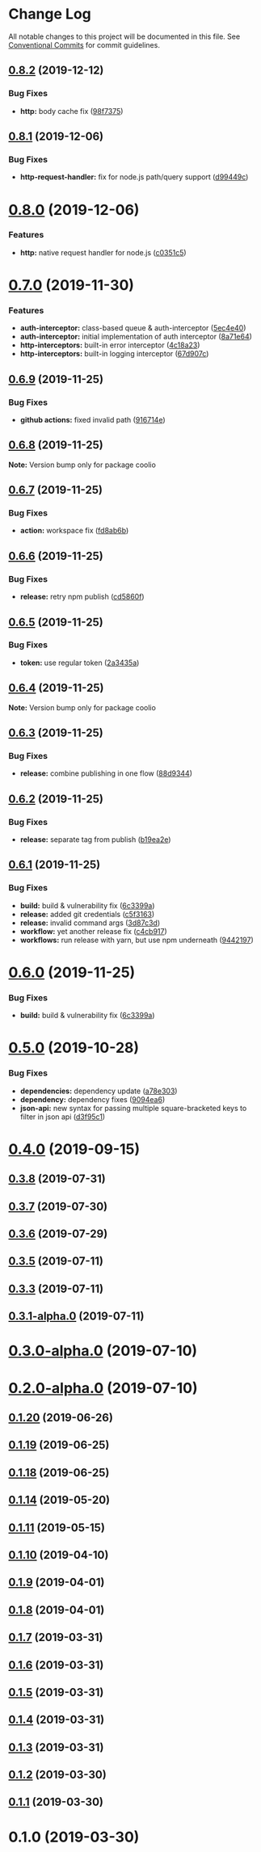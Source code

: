 # Change Log

All notable changes to this project will be documented in this file.
See [Conventional Commits](https://conventionalcommits.org) for commit guidelines.

## [0.8.2](https://github.com/headline-1/coolio/compare/v0.8.1...v0.8.2) (2019-12-12)


### Bug Fixes

* **http:** body cache fix ([98f7375](https://github.com/headline-1/coolio/commit/98f737590572b99a8ec96de500112dcb7cd3825d))





## [0.8.1](https://github.com/headline-1/coolio/compare/v0.8.0...v0.8.1) (2019-12-06)


### Bug Fixes

* **http-request-handler:** fix for node.js path/query support ([d99449c](https://github.com/headline-1/coolio/commit/d99449c8a1090010a54f4fc99db05278da69f0ff))





# [0.8.0](https://github.com/headline-1/coolio/compare/v0.7.0...v0.8.0) (2019-12-06)


### Features

* **http:** native request handler for node.js ([c0351c5](https://github.com/headline-1/coolio/commit/c0351c5e479884ffcd03fd0380816a55a61a074a))





# [0.7.0](https://github.com/headline-1/coolio/compare/v0.6.9...v0.7.0) (2019-11-30)


### Features

* **auth-interceptor:** class-based queue & auth-interceptor ([5ec4e40](https://github.com/headline-1/coolio/commit/5ec4e40a4f622fbb9a56bb758b9d4056b2b0adbb))
* **auth-interceptor:** initial implementation of auth interceptor ([8a71e64](https://github.com/headline-1/coolio/commit/8a71e64c61388b5d9729605998e2c82464bfd1c4))
* **http-interceptors:** built-in error interceptor ([4c18a23](https://github.com/headline-1/coolio/commit/4c18a2394b4a7d6c9380aea74b464ac176436cde))
* **http-interceptors:** built-in logging interceptor ([67d907c](https://github.com/headline-1/coolio/commit/67d907cf111e699f851481c218605a0bfc4c606e))





## [0.6.9](https://github.com/headline-1/coolio/compare/v0.6.8...v0.6.9) (2019-11-25)


### Bug Fixes

* **github actions:** fixed invalid path ([916714e](https://github.com/headline-1/coolio/commit/916714e82b0a5abcd6994c6e5516bf34c50a990b))





## [0.6.8](https://github.com/headline-1/coolio/compare/v0.6.7...v0.6.8) (2019-11-25)

**Note:** Version bump only for package coolio





## [0.6.7](https://github.com/headline-1/coolio/compare/v0.6.6...v0.6.7) (2019-11-25)


### Bug Fixes

* **action:** workspace fix ([fd8ab6b](https://github.com/headline-1/coolio/commit/fd8ab6b959d91851067a6871de4647a0d6bd6b31))





## [0.6.6](https://github.com/headline-1/coolio/compare/v0.6.5...v0.6.6) (2019-11-25)


### Bug Fixes

* **release:** retry npm publish ([cd5860f](https://github.com/headline-1/coolio/commit/cd5860fcd1ea09c41a74f795a8b7eaeafd6cf09e))





## [0.6.5](https://github.com/headline-1/coolio/compare/v0.6.4...v0.6.5) (2019-11-25)


### Bug Fixes

* **token:** use regular token ([2a3435a](https://github.com/headline-1/coolio/commit/2a3435af5d6b546f95875512edf8d2b9bb806830))





## [0.6.4](https://github.com/headline-1/coolio/compare/v0.6.3...v0.6.4) (2019-11-25)

**Note:** Version bump only for package coolio





## [0.6.3](https://github.com/headline-1/coolio/compare/v0.6.2...v0.6.3) (2019-11-25)


### Bug Fixes

* **release:** combine publishing in one flow ([88d9344](https://github.com/headline-1/coolio/commit/88d93448f8363ab560cd980e035768861b9cdc59))





## [0.6.2](https://github.com/headline-1/coolio/compare/v0.6.1...v0.6.2) (2019-11-25)


### Bug Fixes

* **release:** separate tag from publish ([b19ea2e](https://github.com/headline-1/coolio/commit/b19ea2e2caef33e4cc119cf1793512fc9dc46deb))





## [0.6.1](https://github.com/headline-1/coolio/compare/v0.5.0...v0.6.1) (2019-11-25)


### Bug Fixes

* **build:** build & vulnerability fix ([6c3399a](https://github.com/headline-1/coolio/commit/6c3399a7feb25628dac432588ec607620b9fc6e6))
* **release:** added git credentials ([c5f3163](https://github.com/headline-1/coolio/commit/c5f3163655b77737d47696831e182b6102d11a63))
* **release:** invalid command args ([3d87c3d](https://github.com/headline-1/coolio/commit/3d87c3d855eabf9a44dcba2a36f5e2f34ea5111f))
* **workflow:** yet another release fix ([c4cb917](https://github.com/headline-1/coolio/commit/c4cb917879e85ce728ec0863e6e13ad03a7bebf5))
* **workflows:** run release with yarn, but use npm underneath ([9442197](https://github.com/headline-1/coolio/commit/944219781da883ece5e04f5e94bccd08bef4672a))





# [0.6.0](https://github.com/headline-1/coolio/compare/v0.5.0...v0.6.0) (2019-11-25)


### Bug Fixes

* **build:** build & vulnerability fix ([6c3399a](https://github.com/headline-1/coolio/commit/6c3399a7feb25628dac432588ec607620b9fc6e6))



# [0.5.0](https://github.com/headline-1/coolio/compare/v0.4.0...v0.5.0) (2019-10-28)


### Bug Fixes

* **dependencies:** dependency update ([a78e303](https://github.com/headline-1/coolio/commit/a78e30362be13aa34a198af40c1e4031e49119e8))
* **dependency:** dependency fixes ([9094ea6](https://github.com/headline-1/coolio/commit/9094ea66551c85080ad1899c774e8add85e96b0c))
* **json-api:** new syntax for passing multiple square-bracketed keys to filter in json api ([d3f95c1](https://github.com/headline-1/coolio/commit/d3f95c1ad71030757bad9bcf14cac5feacedb6de))



# [0.4.0](https://github.com/headline-1/coolio/compare/v0.3.8...v0.4.0) (2019-09-15)



## [0.3.8](https://github.com/headline-1/coolio/compare/v0.3.7...v0.3.8) (2019-07-31)



## [0.3.7](https://github.com/headline-1/coolio/compare/v0.3.6...v0.3.7) (2019-07-30)



## [0.3.6](https://github.com/headline-1/coolio/compare/v0.3.5...v0.3.6) (2019-07-29)



## [0.3.5](https://github.com/headline-1/coolio/compare/v0.3.3...v0.3.5) (2019-07-11)



## [0.3.3](https://github.com/headline-1/coolio/compare/v0.3.1-alpha.0...v0.3.3) (2019-07-11)



## [0.3.1-alpha.0](https://github.com/headline-1/coolio/compare/v0.3.0-alpha.0...v0.3.1-alpha.0) (2019-07-11)



# [0.3.0-alpha.0](https://github.com/headline-1/coolio/compare/v0.2.0-alpha.0...v0.3.0-alpha.0) (2019-07-10)



# [0.2.0-alpha.0](https://github.com/headline-1/coolio/compare/v0.1.20...v0.2.0-alpha.0) (2019-07-10)



## [0.1.20](https://github.com/headline-1/coolio/compare/v0.1.19...v0.1.20) (2019-06-26)



## [0.1.19](https://github.com/headline-1/coolio/compare/v0.1.18...v0.1.19) (2019-06-25)



## [0.1.18](https://github.com/headline-1/coolio/compare/v0.1.14...v0.1.18) (2019-06-25)



## [0.1.14](https://github.com/headline-1/coolio/compare/v0.1.11...v0.1.14) (2019-05-20)



## [0.1.11](https://github.com/headline-1/coolio/compare/v0.1.10...v0.1.11) (2019-05-15)



## [0.1.10](https://github.com/headline-1/coolio/compare/v0.1.9...v0.1.10) (2019-04-10)



## [0.1.9](https://github.com/headline-1/coolio/compare/v0.1.8...v0.1.9) (2019-04-01)



## [0.1.8](https://github.com/headline-1/coolio/compare/v0.1.7...v0.1.8) (2019-04-01)



## [0.1.7](https://github.com/headline-1/coolio/compare/v0.1.6...v0.1.7) (2019-03-31)



## [0.1.6](https://github.com/headline-1/coolio/compare/v0.1.5...v0.1.6) (2019-03-31)



## [0.1.5](https://github.com/headline-1/coolio/compare/v0.1.4...v0.1.5) (2019-03-31)



## [0.1.4](https://github.com/headline-1/coolio/compare/v0.1.3...v0.1.4) (2019-03-31)



## [0.1.3](https://github.com/headline-1/coolio/compare/v0.1.2...v0.1.3) (2019-03-31)



## [0.1.2](https://github.com/headline-1/coolio/compare/v0.1.1...v0.1.2) (2019-03-30)



## [0.1.1](https://github.com/headline-1/coolio/compare/v0.1.0...v0.1.1) (2019-03-30)



# 0.1.0 (2019-03-30)
